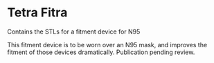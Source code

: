 # Tetra Fitra
Contains the STLs for a fitment device for N95

This fitment device is to be worn over an N95 mask, and improves the fitment of those devices dramatically.  Publication pending review.